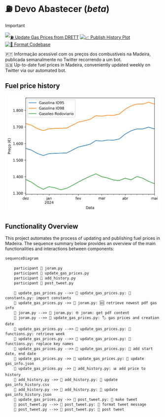 # ⛽️ Devo Abastecer (_beta_)

> [!IMPORTANT]
> [![⛽️ Update Gas Prices from DRETT](https://github.com/carlosrsabreu/devo-abastecer/actions/workflows/update_gas_prices.yml/badge.svg?branch=main)](https://github.com/carlosrsabreu/devo-abastecer/actions/workflows/update_gas_prices.yml)
> [![📈 Publish History Plot](https://github.com/carlosrsabreu/devo-abastecer/actions/workflows/plot_history.yml/badge.svg)](https://github.com/carlosrsabreu/devo-abastecer/actions/workflows/plot_history.yml)
> [![💅 Format Codebase](https://github.com/carlosrsabreu/devo-abastecer/actions/workflows/format_codebase.yml/badge.svg?branch=main)](https://github.com/carlosrsabreu/devo-abastecer/actions/workflows/format_codebase.yml)

🇵🇹 Informação acessível com os preços dos combustíveis na Madeira, publicada semanalmente no Twitter recorrendo a um bot.<br> 🇬🇧 Up-to-date fuel prices in Madeira, conveniently updated weekly on Twitter via our automated bot.

## Fuel price history
![Gas History](history/gas_history.png)

## Functionality Overview

This project automates the process of updating and publishing fuel prices in Madeira. The sequence summary below provides an overview of the main functionalities and interactions between components:

```mermaid
sequenceDiagram

    participant 🐍 joram.py
    participant 🐍 update_gas_prices.py
    participant 🐍 add_history.py
    participant 🐍 post_tweet.py

    🐍 update_gas_prices.py -->> 🐍 update_gas_prices.py: 🐍 constants.py: import constants
    🐍 update_gas_prices.py ->> 🐍 joram.py: 🆕 retrieve newest pdf gas info
    🐍 joram.py -->> 🐍 joram.py: 🌐 joram: get pdf content
    🐍 joram.py -->> 🐍 update_gas_prices.py: 🏷️ gas prices and creation date
    🐍 update_gas_prices.py -->> 🐍 update_gas_prices.py: 🐍 functions.py: retrieve week
    🐍 update_gas_prices.py -->> 🐍 update_gas_prices.py: 🐍 functions.py: replace key names
    🐍 update_gas_prices.py -->> 🐍 update_gas_prices.py: 📅 add start date, end date
    🐍 update_gas_prices.py ->> 🐍 update_gas_prices.py: 💾 update gas_info.json
    🐍 update_gas_prices.py ->> 🐍 add_history.py: 📊 add price to history
    🐍 add_history.py ->> 🐍 add_history.py: 💾 update gas_info_history.csv
    🐍 add_history.py ->> 🐍 add_history.py: 💾 update gas_info_history.json
    🐍 update_gas_prices.py ->> 🐍 post_tweet.py: 📩 make tweet
    🐍 post_tweet.py -->> 🐍 post_tweet.py: 📨 format tweet message
    🐍 post_tweet.py -->> 🐍 post_tweet.py: 📮 post tweet

```

